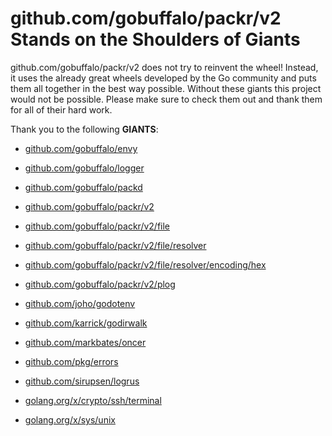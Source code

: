 # github.com/gobuffalo/packr/v2 Stands on the Shoulders of Giants

github.com/gobuffalo/packr/v2 does not try to reinvent the wheel! Instead, it uses the already great wheels developed by the Go community and puts them all together in the best way possible. Without these giants this project would not be possible. Please make sure to check them out and thank them for all of their hard work.

Thank you to the following **GIANTS**:


* [github.com/gobuffalo/envy](https://godoc.org/github.com/gobuffalo/envy)

* [github.com/gobuffalo/logger](https://godoc.org/github.com/gobuffalo/logger)

* [github.com/gobuffalo/packd](https://godoc.org/github.com/gobuffalo/packd)

* [github.com/gobuffalo/packr/v2](https://godoc.org/github.com/gobuffalo/packr/v2)

* [github.com/gobuffalo/packr/v2/file](https://godoc.org/github.com/gobuffalo/packr/v2/file)

* [github.com/gobuffalo/packr/v2/file/resolver](https://godoc.org/github.com/gobuffalo/packr/v2/file/resolver)

* [github.com/gobuffalo/packr/v2/file/resolver/encoding/hex](https://godoc.org/github.com/gobuffalo/packr/v2/file/resolver/encoding/hex)

* [github.com/gobuffalo/packr/v2/plog](https://godoc.org/github.com/gobuffalo/packr/v2/plog)

* [github.com/joho/godotenv](https://godoc.org/github.com/joho/godotenv)

* [github.com/karrick/godirwalk](https://godoc.org/github.com/karrick/godirwalk)

* [github.com/markbates/oncer](https://godoc.org/github.com/markbates/oncer)

* [github.com/pkg/errors](https://godoc.org/github.com/pkg/errors)

* [github.com/sirupsen/logrus](https://godoc.org/github.com/sirupsen/logrus)

* [golang.org/x/crypto/ssh/terminal](https://godoc.org/golang.org/x/crypto/ssh/terminal)

* [golang.org/x/sys/unix](https://godoc.org/golang.org/x/sys/unix)
